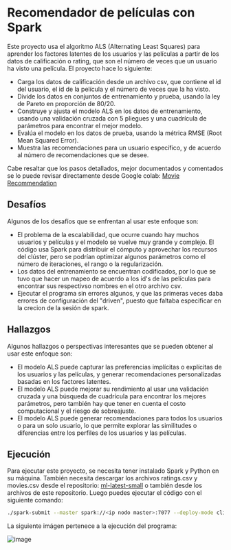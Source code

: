 # Recomendador de películas con Spark
  
Este proyecto usa el algoritmo ALS (Alternating Least Squares) para aprender los factores latentes de los usuarios y las películas a partir de los datos de calificación o rating, que son el número de veces que un usuario ha visto una película. El proyecto hace lo siguiente:

- Carga los datos de calificación desde un archivo csv, que contiene el id del usuario, el id de la película y el número de veces que la ha visto.
- Divide los datos en conjuntos de entrenamiento y prueba, usando la ley de Pareto en proporción de 80/20.
- Construye y ajusta el modelo ALS en los datos de entrenamiento, usando una validación cruzada con 5 pliegues y una cuadrícula de parámetros para encontrar el mejor modelo.
- Evalúa el modelo en los datos de prueba, usando la métrica RMSE (Root Mean Squared Error).
- Muestra las recomendaciones para un usuario específico, y de acuerdo al número de recomendaciones que se desee.

Cabe resaltar que los pasos detallados, mejor documentados y comentados se lo puede revisar directamente desde Google colab: [Movie Recommendation](https://colab.research.google.com/drive/1rZeTbitXChyC4WGYxqjCVYKCvh6q_1bI)

## Desafíos

Algunos de los desafíos que se enfrentan al usar este enfoque son:

- El problema de la escalabilidad, que ocurre cuando hay muchos usuarios y películas y el modelo se vuelve muy grande y complejo. El código usa Spark para distribuir el cómputo y aprovechar los recursos del clúster, pero se podrían optimizar algunos parámetros como el número de iteraciones, el rango o la regularización.
- Los datos del entrenamiento se encuentran codificados, por lo que se tuvo que hacer un mapeo de acuerdo a los id's de las películas para encontrar sus respectivso nombres en el otro archivo csv.
- Ejecutar el programa sin errores algunos, y que las primeras veces daba errores de configuración del "driven", puesto que faltaba especificar en la crecion de la sesión de spark.

## Hallazgos

Algunos hallazgos o perspectivas interesantes que se pueden obtener al usar este enfoque son:

- El modelo ALS puede capturar las preferencias implícitas o explícitas de los usuarios y las películas, y generar recomendaciones personalizadas basadas en los factores latentes.
- El modelo ALS puede mejorar su rendimiento al usar una validación cruzada y una búsqueda de cuadrícula para encontrar los mejores parámetros, pero también hay que tener en cuenta el costo computacional y el riesgo de sobreajuste.
- El modelo ALS puede generar recomendaciones para todos los usuarios o para un solo usuario, lo que permite explorar las similitudes o diferencias entre los perfiles de los usuarios y las películas.

## Ejecución

Para ejecutar este proyecto, se necesita tener instalado Spark y Python en su máquina. También necesita descargar los archivos ratings.csv y movies.csv desde el repositorio: [ml-latest-small](https://github.com/rafaelgsantoss/ml-latest-small) o también desde los archivos de este repositorio. 
Luego puedes ejecutar el código con el siguiente comando:

```bash
./spark-submit --master spark://<ip nodo master>:7077 --deploy-mode client --py-files ratings.csv,movies.csv MovieRecommendation.py
```

La siguiente imágen pertenece a la ejecución del programa:

![image](https://github.com/BradlhyMachado/Recomendador-de-peliculas-con-spark/assets/89551198/4df5ef8e-d8c6-4874-8baf-9a2eab81964d)
